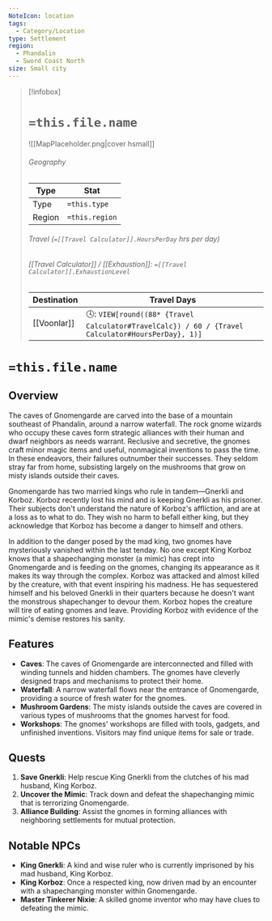 ```yaml
---
NoteIcon: location
tags:
  - Category/Location
type: Settlement
region:
  - Phandalin
  - Sword Coast North
size: Small city
---
```


> [!infobox]
> # `=this.file.name`
> ![[MapPlaceholder.png|cover hsmall]]
> ###### Geography
> Type |  Stat |
> ---|---|
> Type | `=this.type` |
> Region | `=this.region` |
> ###### Travel (`=[[Travel Calculator]].HoursPerDay` hrs per day)
> ###### [[Travel Calculator]]  / [[Exhaustion]]:  `=[[Travel Calculator]].ExhaustionLevel`
> Destination |  Travel Days  |
> ---|---|
> [[Voonlar]] | 🕓: `VIEW[round((88* {Travel Calculator#TravelCalc}) / 60 / {Travel Calculator#HoursPerDay}, 1)]`      |

# `=this.file.name`
## Overview
The caves of Gnomengarde are carved into the base of a mountain southeast of Phandalin, around a narrow waterfall. The rock gnome wizards who occupy these caves form strategic alliances with their human and dwarf neighbors as needs warrant. Reclusive and secretive, the gnomes craft minor magic items and useful, nonmagical inventions to pass the time. In these endeavors, their failures outnumber their successes. They seldom stray far from home, subsisting largely on the mushrooms that grow on misty islands outside their caves.

Gnomengarde has two married kings who rule in tandem—Gnerkli and Korboz. Korboz recently lost his mind and is keeping Gnerkli as his prisoner. Their subjects don't understand the nature of Korboz's affliction, and are at a loss as to what to do. They wish no harm to befall either king, but they acknowledge that Korboz has become a danger to himself and others.

In addition to the danger posed by the mad king, two gnomes have mysteriously vanished within the last tenday. No one except King Korboz knows that a shapechanging monster (a mimic) has crept into Gnomengarde and is feeding on the gnomes, changing its appearance as it makes its way through the complex. Korboz was attacked and almost killed by the creature, with that event inspiring his madness. He has sequestered himself and his beloved Gnerkli in their quarters because he doesn't want the monstrous shapechanger to devour them. Korboz hopes the creature will tire of eating gnomes and leave. Providing Korboz with evidence of the mimic's demise restores his sanity.

## Features
- **Caves**: The caves of Gnomengarde are interconnected and filled with winding tunnels and hidden chambers. The gnomes have cleverly designed traps and mechanisms to protect their home.
- **Waterfall**: A narrow waterfall flows near the entrance of Gnomengarde, providing a source of fresh water for the gnomes.
- **Mushroom Gardens**: The misty islands outside the caves are covered in various types of mushrooms that the gnomes harvest for food.
- **Workshops**: The gnomes' workshops are filled with tools, gadgets, and unfinished inventions. Visitors may find unique items for sale or trade.

## Quests
1. **Save Gnerkli**: Help rescue King Gnerkli from the clutches of his mad husband, King Korboz.
2. **Uncover the Mimic**: Track down and defeat the shapechanging mimic that is terrorizing Gnomengarde.
3. **Alliance Building**: Assist the gnomes in forming alliances with neighboring settlements for mutual protection.

## Notable NPCs
- **King Gnerkli**: A kind and wise ruler who is currently imprisoned by his mad husband, King Korboz.
- **King Korboz**: Once a respected king, now driven mad by an encounter with a shapechanging monster within Gnomengarde.
- **Master Tinkerer Nixie**: A skilled gnome inventor who may have clues to defeating the mimic.